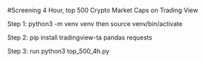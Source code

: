 #Screening 4 Hour, top 500 Crypto Market Caps on Trading View

Step 1: python3 -m venv venv then source venv/bin/activate

Step 2: pip install tradingview-ta pandas requests

Step 3: run python3 top_500_4h.py
